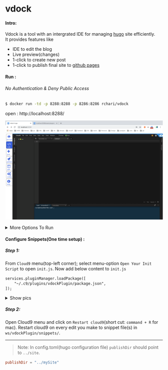 # vdock
#### Intro:
Vdock is a tool with an intergrated IDE for managing [hugo](https://gohugo.io/) site efficiently. 
<br>
It provides features like
* IDE to edit the blog
* Live preview(changes)
* 1-click to create new post
* 1-click to publish final site to [github pages](https://pages.github.com/)


#### Run :
###### No Authentication & Deny Public Access
``` bash
$ docker run -td -p 8288:8288 -p 8286:8286 rchari/vdock
```
open : http://localhost:8288/

![vdock Home page](pics/home.png)


<details><summary> More Options To Run</summary>
<p>

###### With Authentication & Deny Public Access
```bash
$ docker run -td -p 8288:8288 -p 8286:8286 -e AUTH=<username>:<password> rchari/vdock
```

###### No Authentication & Allow Public Access
```bash
$ docker run -td -p 8288:8288 -p 8286:8286 -e ALLOW_PUBLIC_ACCESS=YES rchari/vdock
```
###### With Authentication & Allow Public Access
```bash
$ docker run -td -e AUTH=<username>:<password> ALLOW_PUBLIC_ACCESS=YES \
    -p 8288:8288 -p 8286:8286 rchari/vdock
```
</p>
</details>

#### Configure Snippets(One time setup) :
##### Step 1:
From `Cloud9` menu(top-left corner); select menu-option `Open Your Init Script` to open `init.js`. Now add below content to `init.js`
```
services.pluginManager.loadPackage([
    "~/.c9/plugins/vdockPlugin/package.json",
]);
```
<details><summary>Show pics</summary>
<p>
    
###### Copy above content to init.js file
![Open Your Init Script](pics/initjs.png)
---
###### Restart Cloud9
![Restart Cloud9](pics/restart.png)

</P>
</details>

##### Step 2:
Open Cloud9 menu and click on `Restart cloud9`(short cut: `command + R` for mac). 
Restart cloud9 on every edit you make to snippet file(s) in `ws/vdockPlugin/snippets/`.

---
> Note: In config.toml(hugo configuration file) `publishDir` should point to `../site`.
```toml
publishDir = "../mySite"
```

